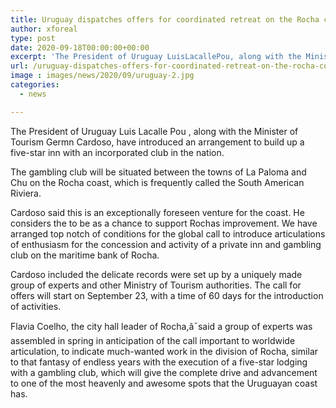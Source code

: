 ```yaml
---
title: Uruguay dispatches offers for coordinated retreat on the Rocha coast
author: xforeal 
type: post
date: 2020-09-18T00:00:00+00:00
excerpt: 'The President of Uruguay LuisLacallePou, along with the Minister of Tourism Germn Cardoso, have introduced an arrangement to build up a five-star lodging with an incorporated gambling club in the country '
url: /uruguay-dispatches-offers-for-coordinated-retreat-on-the-rocha-coast/
image : images/news/2020/09/uruguay-2.jpg
categories:
  - news

---
```

The President of Uruguay Luis <span data-contrast="auto">Lacalle </span><span data-contrast="auto" /><span data-contrast="auto">Pou </span><span data-contrast="auto">, along with the Minister of Tourism Germn Cardoso, have introduced an arrangement to build up a five-star inn with an incorporated club in the nation. </span>

The gambling club will be situated between the towns of La Paloma and Chu on the Rocha coast, which is frequently called the South American Riviera.<span data-ccp-props='{"134233117":true,"134233118":true,"201341983":0,"335559739":200,"335559740":240}' /> 

Cardoso said this is an exceptionally foreseen venture for the coast. He considers the to be as a chance to support Rochas improvement. We have arranged top notch of conditions for the global call to introduce articulations of enthusiasm for the concession and activity of a private inn and gambling club on the maritime bank of Rocha.<span data-ccp-props='{"134233117":true,"134233118":true,"201341983":0,"335559739":200,"335559740":240}' /> 

Cardoso included the delicate records were set up by a uniquely made group of experts and other Ministry of Tourism authorities. The call for offers will start on September 23, with a time of 60 days for the introduction of activities.<span data-ccp-props='{"134233117":true,"134233118":true,"201341983":0,"335559739":200,"335559740":240}' /> 

Flavia Coelho, the city hall leader of Rocha,â¯said a group of experts was assembled in spring in anticipation of the call important to worldwide articulation, to indicate much-wanted work in the division of Rocha, similar to that fantasy of endless years with the execution of a five-star lodging with a gambling club, which will give the complete drive and advancement to one of the most heavenly and awesome spots that the Uruguayan coast has.<span data-ccp-props='{"134233117":true,"134233118":true,"201341983":0,"335559739":200,"335559740":240}' />